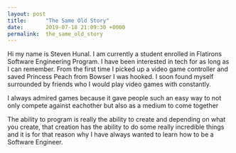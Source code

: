 ```yaml
---
layout: post
title:      "The Same Old Story"
date:       2019-07-18 21:09:30 +0000
permalink:  the_same_old_story
---
```


Hi my name is Steven Hunal. I am currently a student enrolled in Flatirons Software Engineering Program. I have been interested in tech for as long as I can remember. From the first time I picked up a video game controller and saved Princess Peach from Bowser I was hooked. I soon found myself surrounded by friends who I would play video games with constantly. 

I always admired games because it gave people such an easy way to not only compete against eachother but also as a medium to come together


The ability to program is really the ability to create and depending on what you create, that creation has the ability to do some really incredible things and it is for that reason why I have always wanted to learn how to be a Software Engineer. 
